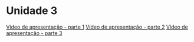 # Unidade 3

[Vídeo de apresentação - parte 1](https://drive.google.com/file/d/12cnhtuXPqvL8Xh_Ch4e7xO1c3PuqpUha/view?usp=share_link)
[Vídeo de apresentação - parte 2](https://drive.google.com/file/d/12cnhtuXPqvL8Xh_Ch4e7xO1c3PuqpUha/view?usp=share_link)
[Vídeo de apresentação - parte 3](https://drive.google.com/file/d/1TUaxoHYiaQgyJGueC1xTI7VU5dInCHc-/view?usp=drivesdk)
